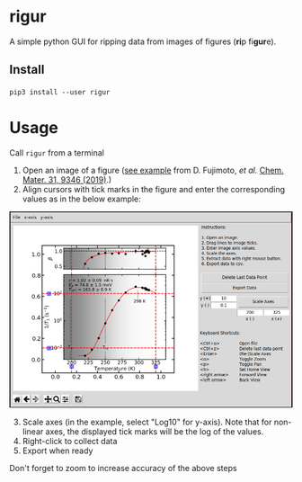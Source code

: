 # rigur

A simple python GUI for ripping data from images of figures (**ri**p fi**gur**e).

## Install 

`pip3 install --user rigur`

# Usage

Call `rigur` from a terminal

1. Open an image of a figure ([see example](https://github.com/dfujim/rigur/blob/master/images/fig3.png) from D. Fujimoto, _et al._ [Chem. Mater. 31, 9346 (2019)](http://doi.org/10.1021/acs.chemmater.9b02864).)
2. Align cursors with tick marks in the figure and enter the corresponding values as in the below example:

<a href="https://github.com/dfujim/rigur/blob/master/images/screenshot.png"><img src="https://github.com/dfujim/rigur/blob/master/images/screenshot.png" width="800"></a>

3. Scale axes (in the example, select "Log10" for y-axis). Note that for non-linear axes, the displayed tick marks will be the log of the values.
4. Right-click to collect data
5. Export when ready

Don't forget to zoom to increase accuracy of the above steps
